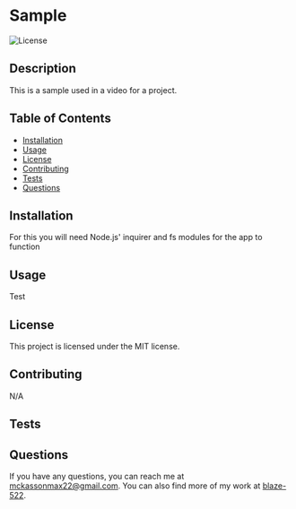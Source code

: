 # Sample
  
  ![License](https://img.shields.io/badge/License-MIT-blue.svg)
  
  ## Description
  This is a sample used in a video for a project.
  
  ## Table of Contents
  - [Installation](#installation)
  - [Usage](#usage)
  - [License](#license)
  - [Contributing](#contributing)
  - [Tests](#tests)
  - [Questions](#questions)
  
  ## Installation
  For this you will need Node.js' inquirer and fs modules for the app to function
  
  ## Usage
  Test
  
  ## License
  This project is licensed under the MIT license.
  
  ## Contributing
  N/A
  
  ## Tests
  
  
  ## Questions
  If you have any questions, you can reach me at [mckassonmax22@gmail.com](mailto:mckassonmax22@gmail.com). You can also find more of my work at [blaze-522](https://github.com/blaze-522).
    
